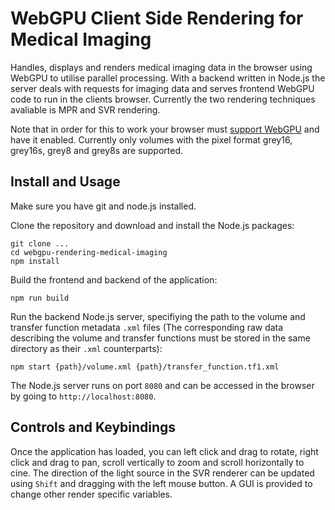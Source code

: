# WebGPU Client Side Rendering for Medical Imaging

Handles, displays and renders medical imaging data in the browser using WebGPU to utilise parallel processing. With a backend written in Node.js the server deals with requests for imaging data and serves frontend WebGPU code to run in the clients browser. Currently the two rendering techniques avaliable is MPR and SVR rendering.

Note that in order for this to work your browser must [support WebGPU](https://github.com/gpuweb/gpuweb/wiki/Implementation-Status) and have it enabled. Currently only volumes with the pixel format grey16, grey16s, grey8 and grey8s are supported.

## Install and Usage
Make sure you have git and node.js installed.

Clone the repository and download and install the Node.js packages:
```
git clone ...
cd webgpu-rendering-medical-imaging
npm install
```
Build the frontend and backend of the application:
```
npm run build
```
Run the backend Node.js server, specifiying the path to the volume and transfer function metadata `.xml` files (The corresponding raw data describing the volume and transfer functions must be stored in the same directory as their `.xml` counterparts):
```
npm start {path}/volume.xml {path}/transfer_function.tf1.xml
```
The Node.js server runs on port `8080` and can be accessed in the browser by going to `http://localhost:8080`.

## Controls and Keybindings
Once the application has loaded, you can left click and drag to rotate, right click and drag to pan, scroll vertically to 
zoom and scroll horizontally to cine. The direction of the light source in the SVR renderer can be updated using `Shift` and dragging with the left mouse button. A GUI is provided to change other render specific variables.
